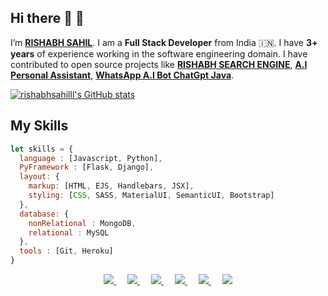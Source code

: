 ## Hi there 👋 :pray: 
I’m <b>[RISHABH SAHIL](https://www.instagram.com/rishabhsahill)</b>. I am a <b>Full Stack Developer</b> from India :india:. I have <b>3+ years</b> of experience working in the software engineering domain. I have contributed to open source projects like <b><a href="https://rishabhsahilll.github.io/rishabh-search-engine/">RISHABH SEARCH ENGINE</a></b>, <b><a href="https://github.com/rishabhsahilll/AI-Jarvis-Connect-ChatGpt-And-EdgeGpt-4">A.I Personal Assistant</a></b>, <b><a href="https://github.com/rishabhsahilll/WhatsApp-ChatGpt-Bot">WhatsApp A.I Bot ChatGpt Java</a></b>.

[![rishabhsahilll's GitHub stats](https://github-readme-stats.vercel.app/api?username=rishabhsahilll&show_icons=true&theme=gruvbox)](https://github.com/anuraghazra/github-readme-stats)

## My Skills
```js
let skills = {
  language : [Javascript, Python],
  PyFramework : [Flask, Django],
  layout: {
    markup: [HTML, EJS, Handlebars, JSX],
    styling: [CSS, SASS, MaterialUI, SemanticUI, Bootstrap]
  },
  database: {
    nonRelational : MongoDB,
    relational : MySQL
  },
  tools : [Git, Heroku]
}
```

<p align="center">
    <a href="https://portfolio-flask-application.vercel.app" alt="Portfolio">
        <img src="https://img.shields.io/badge/Portfolio-RISHABH-brightgreen.svg" />
    </a>&emsp;
    <a href="https://www.instagram.com/rishabhsahill/" alt="Instagram">
        <img src="https://img.shields.io/badge/-Rishabh Kumar-blue?style=social&logo=Instagram&logoColor=red"  />
    </a>&emsp;
      <a href="https://www.facebook.com/Rishabh.Sahil.RS" alt="Facebook">
        <img src="https://img.shields.io/badge/-Rishabh Kumar-blue?style=social&logo=Facebook&logoColor=blue"  />
    </a>&emsp;
    <a href="[https://www.facebook.com/Rishabh.Sahil.RS](https://twitter.com/_rishabh_sahil_)" alt="Twitter">
        <img src="https://img.shields.io/badge/-Rishabh Kumar-blue?style=social&logo=Twitter&logoColor=blue"  />
    </a>&emsp;
    <a href="https://www.linkedin.com/in/rishabhsahill/" alt="LinkedIn">
        <img src="https://img.shields.io/badge/-Rishabh Kumar-blue?style=social&logo=Linkedin&logoColor=blue" />
    </a>&emsp;
    <a href="mailto:githubsahil4+git@gmail.com" alt="LinkedIn">
        <img src="https://img.shields.io/badge/-GMail-c14438?style=social&logo=Gmail&logoColor=red" />
    </a>
</p>
